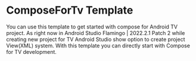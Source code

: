 # ComposeForTv Template
You can use this template to get started with compose for Android TV project. As right now in Android Studio Flamingo | 2022.2.1 Patch 2 while creating new project for TV Android Studio show option to create project View(XML) system. With this template you can directly start with Compose for TV development.
